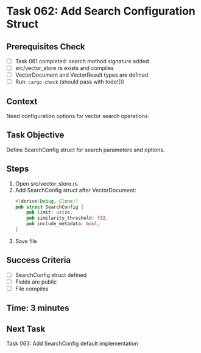 # Task 062: Add Search Configuration Struct

## Prerequisites Check
- [ ] Task 061 completed: search method signature added
- [ ] src/vector_store.rs exists and compiles
- [ ] VectorDocument and VectorResult types are defined
- [ ] Run: `cargo check` (should pass with todo!())

## Context
Need configuration options for vector search operations.

## Task Objective
Define SearchConfig struct for search parameters and options.

## Steps
1. Open src/vector_store.rs
2. Add SearchConfig struct after VectorDocument:
   ```rust
   #[derive(Debug, Clone)]
   pub struct SearchConfig {
       pub limit: usize,
       pub similarity_threshold: f32,
       pub include_metadata: bool,
   }
   ```
3. Save file

## Success Criteria
- [ ] SearchConfig struct defined
- [ ] Fields are public
- [ ] File compiles

## Time: 3 minutes

## Next Task
Task 063: Add SearchConfig default implementation